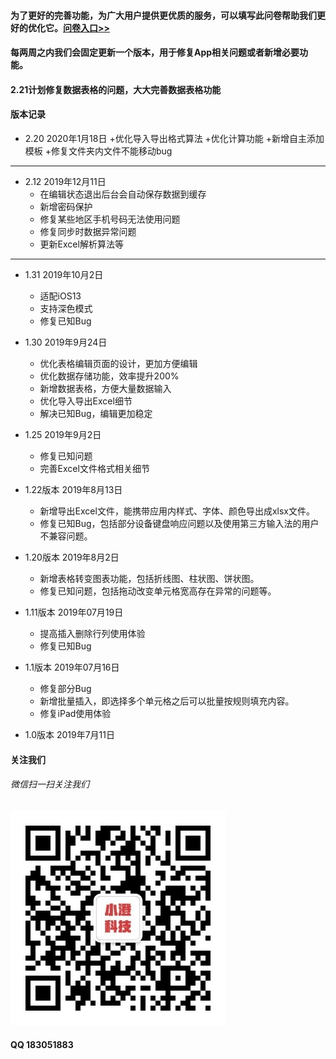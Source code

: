 #### 为了更好的完善功能，为广大用户提供更优质的服务，可以填写此问卷帮助我们更好的优化它。[问卷入口>>](https://www.wjx.cn/jq/43388535.aspx)

#### 每两周之内我们会固定更新一个版本，用于修复App相关问题或者新增必要功能。

#### 2.21计划修复数据表格的问题，大大完善数据表格功能


#### 版本记录
+ 2.20 2020年1月18日
  +优化导入导出格式算法
  +优化计算功能
  +新增自主添加模板
  +修复文件夹内文件不能移动bug
-------
+ 2.12 2019年12月11日
  + 在编辑状态退出后台会自动保存数据到缓存
  + 新增密码保护
  + 修复某些地区手机号码无法使用问题
  + 修复同步时数据异常问题
  + 更新Excel解析算法等
-------
+ 1.31 2019年10月2日
  + 适配iOS13
  + 支持深色模式
  + 修复已知Bug
+ 1.30 2019年9月24日
  + 优化表格编辑页面的设计，更加方便编辑
  + 优化数据存储功能，效率提升200%
  + 新增数据表格，方便大量数据输入
  + 优化导入导出Excel细节
  + 解决已知Bug，编辑更加稳定
+ 1.25 2019年9月2日
  + 修复已知问题
  + 完善Excel文件格式相关细节
+ 1.22版本  2019年8月13日
  + 新增导出Excel文件，能携带应用内样式、字体、颜色导出成xlsx文件。
  + 修复已知Bug，包括部分设备键盘响应问题以及使用第三方输入法的用户不兼容问题。
+ 1.20版本  2019年8月2日
  + 新增表格转变图表功能，包括折线图、柱状图、饼状图。
  + 修复已知问题，包括拖动改变单元格宽高存在异常的问题等。
+ 1.11版本  2019年07月19日
  + 提高插入删除行列使用体验
  + 修复已知Bug
+ 1.1版本  2019年07月16日
  + 修复部分Bug
  + 新增批量插入，即选择多个单元格之后可以批量按规则填充内容。
  + 修复iPad使用体验

+ 1.0版本  2019年7月11日
#### 关注我们
###### 微信扫一扫关注我们
![af](https://github.com/JXUnx1/PhoneTable/blob/master/qrcode_for_gh_4fc83cb109ec_344.jpg?raw=true "af")
#### QQ 183051883
